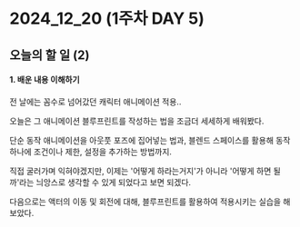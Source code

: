 # 2024_12_20 (1주차 DAY 5)

## 오늘의 할 일 (2)
#### 1. 배운 내용 이해하기

전 날에는 꼼수로 넘어갔던 캐릭터 애니메이션 적용.. <br>

오늘은 그 애니메이션 블루프린트를 작성하는 법을 조금더 세세하게 배워봤다. <br>

단순 동작 애니메이션을 아웃풋 포즈에 집어넣는 법과, 블렌드 스페이스를 활용해 동작 하나에 조건이나 제한, 설정을 추가하는 방법까지. <br>

직접 굴러가며 익혀야겠지만, 이제는 '어떻게 하라는거지'가 아니라 '어떻게 하면 될까'라는 늬앙스로 생각할 수 있게 되었다고 보면 되겠다. <br>

다음으로는 액터의 이동 및 회전에 대해, 블루프린트를 활용하여 적용시키는 실습을 해보았다. <br>

